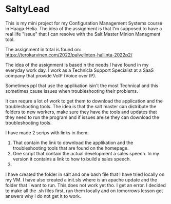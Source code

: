 # SaltyLead
This is my mini project for my Configuration Management Systems course in Haaga-Helia. The idea of the assignment is that I'm supposed to have a real life "issue" that I can resolve with the Salt Master Minion Managment tool.

The assignment in total is found on: https://terokarvinen.com/2022/palvelinten-hallinta-2022p2/

The idea of the assignment is based n the needs I have found in my everyday
work day.
I work as a Technicla Support Specialist at a SaaS company that provide VoIP
(Voice over IP). 

Sometimes ppl that use the applikation  isin't the most Technical and this
 sometimes cause issues when troubleshooting their problems. 


It can requre a lot of work to get them to download the application
 and the troubleshooting tools.
The idea is that the salt master can distribute the folders to new workers,
 make sure they have the tools and updates that they need to run the program
 and if issues areise they can download the troubleshooting tools.

I have made 2 scrips with links in them:
1. That contain the link to download the applikation and the troubleshooting tools that are found on the homepage. 
2. One script that contain the actual development a sales speech. In my version it contains a link to how to build a sales speech. 
3. 

I have created the folder in salt and one bash file that I have tried locally on my VM. 
I have also created a init.sls where is an apache update and the folder that I want to run. 
This does not work yet tho. I get an error.
I decided to make all the .sh files first, run them locally and on tomorrows lesson get answers why I do not get it to work. 
